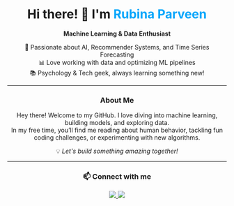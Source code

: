 <h1 align="center">Hi there! 👋 I'm <span style="color:#00A6FB;">Rubina Parveen</span></h1>

<p align="center">
  <b>Machine Learning & Data Enthusiast</b>  
</p>

<p align="center">
  🚀 Passionate about AI, Recommender Systems, and Time Series Forecasting  
  <br>  
  📊 Love working with data and optimizing ML pipelines  
  <br>  
  📚 Psychology & Tech geek, always learning something new!  
</p>

<hr>

<h3 align="center">About Me</h3>

<p align="center">
  Hey there! Welcome to my GitHub. I love diving into machine learning, building models, and exploring data.  
  <br>  
  In my free time, you’ll find me reading about human behavior, tackling fun coding challenges, or experimenting with new algorithms.  
</p>

<p align="center">
  💡 <i>Let's build something amazing together!</i>  
</p>

<hr>

<h3 align="center">📫 Connect with me</h3>

<p align="center">
  <a href="https://www.linkedin.com/in/rubina-parveen" target="_blank">
    <img src="https://img.shields.io/badge/LinkedIn-%230077B5.svg?style=for-the-badge&logo=linkedin&logoColor=white">
  </a>
  <a href="rubinaparveen1596@gmail.com">
    <img src="https://img.shields.io/badge/Email-%23D44638.svg?style=for-the-badge&logo=gmail&logoColor=white">
  </a>
</p>
